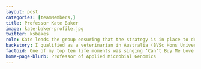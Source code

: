 ```yaml
---
layout: post
categories: [teamMembers,]
title: Professor Kate Baker
image: kate-baker-profile.jpg
twitter: ksbakes
role: Kate leads the group ensuring that the strategy is in place to deliver successful outcomes in line with our mission statement and values. This translates to steering our scientific direction, securing adequate resources, finding and appointing awesome people (see below) and providing them with effective guidance and personal development opportunities to achieve the full potential of their projects, group contribution, and personal career trajectories. For more information on my roles outside of leading ‘The Bakery’ please see my full CV <a href="/assets/210420_CV_Kate_Baker.pdf">here</a>. 
backstory: I qualified as a veterinarian in Australia (BVSc Hons University of Melbourne, 2006) and then practiced in Critical Care and domestic small animal practice before moving to the UK and commencing my PhD at the University of Cambridge and Institute of Zoology, London in 2008 (supervisors- Professors James Wood, Andrew Cunningham and Dr Pablo Murcia, awarded 2012). Originally funded by a Cambridge Infectious Diseases Consortium Junior Research Fellowship I was awarded a Wellcome Trust Clinical Research Training Fellowship which ran until 2013. During my PhD I studied viral zoonoses in a common African fruit bat, Eidolon helvum, using a combination of epidemiological, serological, molecular and virological techniques. I then took up a Postdoctoral Fellow position at the Wellcome Trust Sanger Institute (under Professors Nicholas Thomson and Julian Parkhill) working on large-scale genomic epidemiology projects on enteric pathogens (mostly Shigella) and antimicrobial resistance. In 2014, I was awarded a Wellcome Trust Clinical Research Career Development Fellowship and moved from the Sanger Institute to the University of Liverpool to start my own group in 2016. To find out what's happened since then check out my [CV](/assets/220528_CV_Kate_Baker.pdf)        
factoid: One of my top ten life moments was singing ‘Can’t Buy Me Love’ with a Beatles tribute band in the Cavern Club on my hen do. 
home-page-blurb: Professor of Applied Microbial Genomics
---
```

